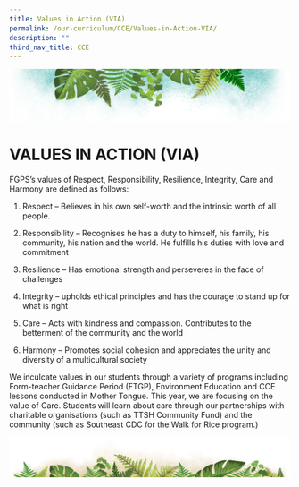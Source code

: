 ```yaml
---
title: Values in Action (VIA)
permalink: /our-curriculum/CCE/Values-in-Action-VIA/
description: ""
third_nav_title: CCE
---
```

![](/images/Banner.png)

# VALUES IN ACTION (VIA)

FGPS’s values of Respect, Responsibility, Resilience, Integrity, Care and Harmony are defined as follows: 

  

1.  Respect – Believes in his own self-worth and the intrinsic worth of all people.  
    
2.  Responsibility – Recognises he has a duty to himself, his family, his community, his nation and the world. He fulfills his duties with love and commitment  
    
3.  Resilience – Has emotional strength and perseveres in the face of challenges  
    
4.  Integrity – upholds ethical principles and has the courage to stand up for what is right  
    
5.  Care – Acts with kindness and compassion. Contributes to the betterment of the community and the world  
    
6.  Harmony – Promotes social cohesion and appreciates the unity and diversity of a multicultural society  
    

  

We inculcate values in our students through a variety of programs including Form-teacher Guidance Period (FTGP), Environment Education and CCE lessons conducted in Mother Tongue. This year, we are focusing on the value of Care. Students will learn about care through our partnerships with charitable organisations (such as TTSH Community Fund) and the community (such as Southeast CDC for the Walk for Rice program.)

![](/images/bg-bottom.png)